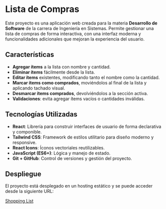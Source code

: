 # Lista de Compras

Este proyecto es una aplicación web creada para la materia **Desarrollo de Software** de la carrera de Ingeniería en Sistemas. Permite gestionar una lista de compras de forma interactiva, con una interfaz moderna y funcionalidades adicionales que mejoran la experiencia del usuario.

## Características

- **Agregar ítems** a la lista con nombre y cantidad.
- **Eliminar ítems** fácilmente desde la lista.
- **Editar ítems** existentes, modificando tanto el nombre como la cantidad.
- **Marcar ítems como comprados**, moviéndolos al final de la lista y aplicando tachado visual.
- **Desmarcar ítems comprados**, devolviéndolos a la sección activa.
- **Validaciones**: evita agregar ítems vacíos o cantidades inválidas.

## Tecnologías Utilizadas

- **React**: Librería para construir interfaces de usuario de forma declarativa y componible.
- **Tailwind CSS**: Framework de estilos utilitario para diseño moderno y responsive.
- **React Icons**: Íconos vectoriales reutilizables.
- **JavaScript (ES6+)**: Lógica y manejo de estado.
- **Git + GitHub**: Control de versiones y gestión del proyecto.

## Despliegue

El proyecto está desplegado en un hosting estático y se puede acceder desde la siguiente URL:

[Shopping List](https://shopping-list-azure-xi.vercel.app/)